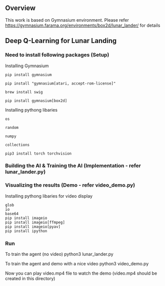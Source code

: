 ## Overview

This work is based on Gymnasium environment.
Please refer https://gymnasium.farama.org/environments/box2d/lunar_lander/ for details




## Deep Q-Learning for Lunar Landing

### Need to install following packages (Setup)
Installing Gymnasium

    pip install gymnasium

    pip install "gymnasium[atari, accept-rom-license]"

    brew install swig

    pip install gymnasium[box2d]

Installing pythong libaries

    os

    random

    numpy

    collections

    pip3 install torch torchvision
### Building the AI & Training the AI (Implementation - refer lunar_lander.py)

### Visualizing the results (Demo - refer video_demo.py)
Installing pythong libaries for video display

    glob
    io
    base64
    pip install imageio
    pip install imageio[ffmpeg]
    pip install imageio[pyav]
    pip install ipython

 
### Run
To train the agent (no video)
    python3 lunar_lander.py

To train the agent and demo with a nice video
    python3 video_demo.py

Now you can play video.mp4 file to watch the demo (video.mp4 should be created in this directory)
